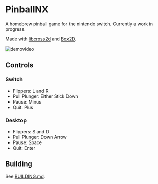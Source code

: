 # PinballNX
A homebrew pinball game for the nintendo switch. Currently a work in progress. 

Made with [libcross2d](https://github.com/Cpasjuste/libcross2d) and [Box2D](https://github.com/erincatto/Box2D).

![demovideo](https://giant.gfycat.com/SpottedWellinformedBactrian.gif)

## Controls
### Switch
- Flippers: L and R
- Pull Plunger: Either Stick Down
- Pause: Minus
- Quit: Plus

### Desktop
- Flippers: S and D
- Pull Plunger: Down Arrow
- Pause: Space
- Quit: Enter

## Building

See [BUILDING.md](./BUILDING.md).
